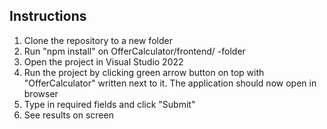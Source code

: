 ## Instructions
1. Clone the repository to a new folder
2. Run "npm install" on OfferCalculator/frontend/ -folder
3. Open the project in Visual Studio 2022
4. Run the project by clicking green arrow button on top with "OfferCalculator" written next to it. The application should now open in browser
5. Type in required fields and click "Submit"
6. See results on screen
